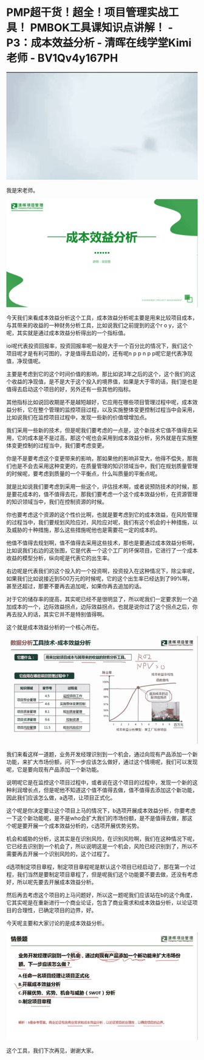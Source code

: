 # PMP超干货！超全！项目管理实战工具！ PMBOK工具课知识点讲解！ - P3：成本效益分析 - 清晖在线学堂Kimi老师 - BV1Qv4y167PH

![](img/4aec1042afc930e4cb7c0f6d10ac15ca_0.png)

我是宋老师。

![](img/4aec1042afc930e4cb7c0f6d10ac15ca_2.png)

今天我们来看成本效益分析这个工具，成本效益分析呢主要是用来比较项目成本，与其带来的收益的一种财务分析工具，比如说我们之前提到的这个r o y，这个呢，其实就是通过成本效益分析得出的一个指标值。

ioi呢代表投资回报率，投资回报率呢一般是大于一个百分比的情况下，我们这个项目呢才是有利可图的，才是值得去启动的，还有呢n p p n p p呢它是代表净现值，净现值呢。

主要是考虑到它的这个时间价值的影响，那比如说3年之后的这个，这个我们的这个收益的净现值，是不是大于这个投入的境界值，如果是大于零的话，我们是也是值得去启动这个项目的好，另外还有一些其他的指标。

其他指标比如说回收期是不是越短越好，它应用在哪些项目管理过程中呢，成本效益分析，它在整个管理的监控项目过程，以及实施整体变更控制过程当中会采用，比如说我们在监控项目过程中，发现一些新的价值增增加点。

我们采用一些新的技术，但是呢我们要考虑的一点是，这个新技术它值不值得去采用，它的成本是不是过高，那这个呢也会采用到成本效益分析，另外就是在实施整体变更控制的过程当中，我们要考虑变更。

你是不是要考虑这个变更带来的影响，那如果他的影响非常大，他得不偿失，那我们也是不会去采用这种变更的，在质量管理的知识领域当中，我们在规划质量管理的时候呢，要考虑到质量的一个平衡点，什么叫质量的平衡点呢。

就是比如说我们要考虑到采用一些这个，评估技术啊，或者说预防技术的时候，那是要花成本的，值不值得去花，那我们要考虑一个这个成本效益分析，在资源管理的知识领域当中，我们在控制资源的时候。

你也要考虑这个资源的这个性价比啊，也就是要考虑到它的成本效益，在风险管理的过程当中，我们要规划风险应对，风险应对呢，我们有这个机会的十种措施，以及威胁的十种措施，那么这些措施呢他也是需要花一定的成本的。

他值不值得去规划啊，值不值得去采用这些技术，那也是要通过成本效益分析啊，比如说我们右边的这张图，它是代表一个这个工厂的环保项目，它进行了一个成本收益的模型分析，纵向呢是代表它的出生率。

右边呢是代表我们的这个投入的一个投资啊，投资投入在这种情况下，除尘率呢，如果我们比如说接近到500万元的时候呢，它的这个出生率已经达到了99%啊，甚至还超过，那要不要再去追加呢，如果你再去追加的话。

对于它的储存率的提高，其实呢已经不是很明显了，所以呢我们一定要求到一个追加成本的一个，边际效益拐点，边际效益拐点，也就是说你过了这个拐点之后，你再去投入的话，其实它并不是特别值得啊。

这个就是成本效益分析的一个核心所在。

![](img/4aec1042afc930e4cb7c0f6d10ac15ca_4.png)

我们来看这样一道题，业务开发经理识别到一个机会，通过向现有产品添加一个新功能，来扩大市场份额，问下一步应该怎么做好，通过这个情境呢，我们可以发现呢，它是要向现有产品添加一个新功能。

说明呢它是在监控这个项目过程中，或者说在这个项目的过程中，发现一个新的这种利润增长点，但是呢他不知道这个值不值得去做，值不值得去添加这个新功能，因此我们应该怎么做，a选项，让项目正式化。

这个呢是你决定要让这个项目上马的情况下，b选项开展成本效益分析，你要考虑一下这个新功能呢，是不是who会扩大我们的市场份额，是不是值得去做，那这个呢是要开展一个成本效益分析的，c选项开展优势劣势。

机会和威胁的分析，这其实是在识别风险，在识别风险啊，我们在这种情况下呢，它已经去识别到一个机会了，所以说明这是一个机会，风险已经识别到了，所以不需要再去开展一个识别风险的，这个过程了。

d选项制定项目章程，制定项目章程呢是默认这个项目已经启动了，那在第一个过程，我们当然是要制定项目章程了，但是呢我们这个功能要不要去做，还没有考虑好，所以呢先要去开展成本效益分析。

然后再去考虑这个项目的上马问题好，所以这一题呢我们应该站在b的这个角度，它其实呢是在重新进行一个商业论证，包含了商业需求和成本效益分析，以论证项目的合理性，已确定项目的边界，好。

今天呢主要和大家讨论的是成本效益分析。

![](img/4aec1042afc930e4cb7c0f6d10ac15ca_6.png)

这个工具，我们下次再见，谢谢大家。